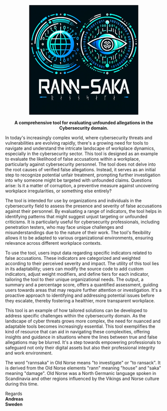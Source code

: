 <div align="center">
  <img src="./assets/rannsaka_logo.png" alt="Image Description" width="350">
  <p><strong>A comprehensive tool for evaluating unfounded allegations in the Cybersecurity domain.</strong></p>
</div>

In today's increasingly complex world, where cybersecurity threats and vulnerabilities are evolving rapidly, there's a growing need for tools to navigate and understand the intricate landscape of workplace dynamics, especially in the cybersecurity sector. This tool is designed as an example to evaluate the likelihood of false accusations within a workplace, particularly against cybersecurity personnel. The tool does not delve into the root causes of verified false allegations. Instead, it serves as an initial step to recognize potential unfair treatment, prompting further investigation into why someone might be targeted with unfounded claims. Questions arise: Is it a matter of corruption, a preventive measure against uncovering workplace irregularities, or something else entirely?

The tool is intended for use by organizations and individuals in the cybersecurity field to assess the presence and severity of false accusations against their personnel. By evaluating a range of indicators, the tool helps in identifying patterns that might suggest unjust targeting or unfounded criticisms. It is particularly useful for cybersecurity professionals, including penetration testers, who may face unique challenges and misunderstandings due to the nature of their work. The tool's flexibility allows it to be adapted to various organizational environments, ensuring relevance across different workplace contexts.

To use the tool, users input data regarding specific indicators related to false accusations. These indicators are categorized and weighted according to their perceived severity and impact. The utility of this tool lies in its adaptability; users can modify the source code to add custom indicators, adjust weight modifiers, and define tiers for each indicator, tailoring the tool to their unique organizational needs. The output, a summary and a percentage score, offers a quantified assessment, guiding users towards areas that may require further attention or investigation. It's a proactive approach to identifying and addressing potential issues before they escalate, thereby fostering a healthier, more transparent workplace.

This tool is an example of how tailored solutions can be developed to address specific challenges within the cybersecurity domain. As the landscape of cyber threats grows more complex, the need for nuanced and adaptable tools becomes increasingly essential. This tool exemplifies the kind of resource that can aid in navigating these complexities, offering insights and guidance in situations where the lines between true and false allegations may be blurred. It's a step towards empowering professionals to safeguard not only their digital assets but also their professional integrity and work environment.

The word "rannsaka" in Old Norse means "to investigate" or "to ransack". It is derived from the Old Norse elements "rann" meaning "house" and "saka" meaning "damage". Old Norse was a North Germanic language spoken in Scandinavia and other regions influenced by the Vikings and Norse culture during this time.

Regards<b><br>
Andreas<b><br> 
Sweden<b><br>
